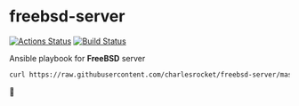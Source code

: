 # freebsd-server

[![Actions Status](https://github.com/charlesrocket/freebsd-server/workflows/Ansible%20Lint/badge.svg)](https://github.com/charlesrocket/freebsd-server/actions)
[![Build Status](https://api.cirrus-ci.com/github/charlesrocket/freebsd-server.svg?branch=master)](https://cirrus-ci.com/github/charlesrocket/freebsd-server)

Ansible playbook for **FreeBSD** server

```sh
curl https://raw.githubusercontent.com/charlesrocket/freebsd-server/master/bootstrap | sh
```
🚧
